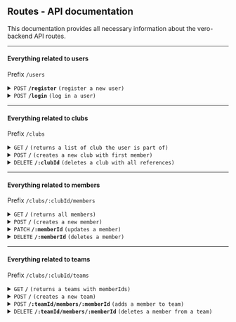 ## Routes - API documentation

This documentation provides all necessary information about the vero-backend API routes.

------------------------------------------------------------------------------------------

#### Everything related to users

Prefix `/users`

<details>
<summary><code>POST</code> <code><b>/register</b></code> <code>(register a new user)</code></summary>

##### Parameters

- None

##### Body

| name      | data type | requeired | description |
|-----------|-----------|-----------|-------------|
| firstName | string    | true      | N/A         |
| lastName  | string    | true      | N/A         |
| email     | string    | true      | N/A         |
| password  | string    | true      | N/A         |

##### Responses

| http code | response                                         |
|-----------|--------------------------------------------------|
| `201`     | User                                             |
| `200`     | Validation failed - provide correct data in body |
| `401`     | AccessToken not found                            |
| `401`     | User not found                                   |
| `409`     | Email already in use                             |

</details>

<details>
<summary><code>POST</code> <code><b>/login</b></code> <code>(log in a user)</code></summary>

##### Parameters

- None

##### Body

| name     | data type | requeired | description |
|----------|-----------|-----------|-------------|
| email    | string    | true      | N/A         |
| password | string    | true      | N/A         |

##### Responses

| http code | response                                         |
|-----------|--------------------------------------------------|
| `200`     | AccessToken                                      |
| `400`     | Validation failed - provide correct data in body |
| `400`     | Invalid email or password                        |

</details>

------------------------------------------------------------------------------------------

#### Everything related to clubs

Prefix `/clubs`

<details>
 <summary><code>GET</code> <code><b>/</b></code> <code>(returns a list of club the user is part of)</code></summary>

##### Parameters

- None

#### Body

- None

##### Responses

| http code | response                      |
|-----------|-------------------------------|
| `200`     | Clubs                         |
| `400`     | AccessToken not found         |
| `400`     | User not found                |
| `401`     | Invalid token - Token expired |

</details>

<details>
 <summary><code>POST</code> <code><b>/</b></code> <code>(creates a new club with first member)</code></summary>

##### Parameters

> None

##### Body

| name | data type | requeired | description |
|------|-----------|-----------|-------------|
| name | string    | true      | N/A         |

##### Responses

| http code | response                                         |
|-----------|--------------------------------------------------|
| `200`     | Club and Member                                  |
| `400`     | Validation failed - provide correct data in body |
| `400`     | AccessToken not found                            |
| `401`     | Invalid token - Token expired                    |
| `401`     | Unauthorized                                     |

</details>

<details>
 <summary><code>DELETE</code> <code><b>/:clubId</b></code> <code>(deletes a club with all references)</code></summary>

##### Parameters

| name   | description |
|--------|-------------|
| userId | N/A         |

##### Body

- None

##### Responses

| http code | response                                   |
|-----------|--------------------------------------------|
| `200`     | Club and Member                            |
| `400`     | Validation failed - provide correct params |
| `400`     | AccessToken not found                      |
| `401`     | Invalid token - Token expired              |
| `401`     | Unauthorized                               |

</details>

------------------------------------------------------------------------------------------

#### Everything related to members

Prefix `/clubs/:clubId/members`

<details>
 <summary><code>GET</code> <code><b>/</b></code> <code>(returns all members)</code></summary>

##### Parameters

| name   | description |
|--------|-------------|
| userId | N/A         |

#### Body

- None

##### Responses

| http code | response                                   |
|-----------|--------------------------------------------|
| `200`     | Members                                    |
| `400`     | Validation failed - provide correct params |
| `400`     | AccessToken not found                      |
| `401`     | Invalid token - Token expired              |
| `401`     | Unauthorized                               |

</details>

<details>
 <summary><code>POST</code> <code><b>/</b></code> <code>(creates a new member)</code></summary>

##### Parameters

| name   | description |
|--------|-------------|
| userId | N/A         |

#### Body

| name      | data type | requeired | description |
|-----------|-----------|-----------|-------------|
| firstName | string    | true      | N/A         |
| lastName  | string    | true      | N/A         |
| email     | string    | false     | N/A         |
| isAdmin   | boolean   | false     | N/A         |

##### Responses

| http code | response                                         |
|-----------|--------------------------------------------------|
| `200`     | Member                                           |
| `400`     | Validation failed - provide correct params       |
| `400`     | Validation failed - provide correct data in body |
| `400`     | AccessToken not found                            |
| `401`     | Invalid token - Token expired                    |
| `401`     | Unauthorized                                     |

</details>

<details>
 <summary><code>PATCH</code> <code><b>/:memberId</b></code> <code>(updates a member)</code></summary>

##### Parameters

| name     | description |
|----------|-------------|
| userId   | N/A         |
| memberId | N/A         |

#### Body

| name      | data type | requeired | description |
|-----------|-----------|-----------|-------------|
| firstName | string    | false     | N/A         |
| lastName  | string    | false     | N/A         |
| email     | string    | false     | N/A         |
| isAdmin   | boolean   | false     | N/A         |

##### Responses

| http code | response                                         |
|-----------|--------------------------------------------------|
| `204`     | N/A                                              |
| `400`     | Member not part of club                          |
| `400`     | Validation failed - provide correct params       |
| `400`     | Validation failed - provide correct data in body |
| `400`     | AccessToken not found                            |
| `401`     | Invalid token - Token expired                    |
| `401`     | Unauthorized                                     |

</details>

<details>
 <summary><code>DELETE</code> <code><b>/:memberId</b></code> <code>(deletes a member)</code></summary>

##### Parameters

| name     | description |
|----------|-------------|
| userId   | N/A         |
| memberId | N/A         |

#### Body

| name      | data type | requeired | description |
|-----------|-----------|-----------|-------------|
| firstName | string    | false     | N/A         |
| lastName  | string    | false     | N/A         |
| email     | string    | false     | N/A         |
| isAdmin   | boolean   | false     | N/A         |

##### Responses

| http code | response                                         |
|-----------|--------------------------------------------------|
| `204`     | N/A                                              |
| `400`     | Member not part of club                          |
| `400`     | Validation failed - provide correct params       |
| `400`     | Validation failed - provide correct data in body |
| `400`     | AccessToken not found                            |
| `401`     | Invalid token - Token expired                    |
| `401`     | Unauthorized                                     |

</details>

------------------------------------------------------------------------------------------

#### Everything related to teams

Prefix `/clubs/:clubId/teams`

<details>
 <summary><code>GET</code> <code><b>/</b></code> <code>(returns a teams with memberIds)</code></summary>

##### Parameters

| name   | description |
|--------|-------------|
| userId | N/A         |

#### Body

- None

##### Responses

| http code | response                                         |
|-----------|--------------------------------------------------|
| `200`     | Teams with memberIds                             |
| `400`     | Validation failed - provide correct params       |
| `400`     | AccessToken not found                            |
| `401`     | Invalid token - Token expired                    |
| `401`     | Unauthorized                                     |

</details>

<details>
 <summary><code>POST</code> <code><b>/</b></code> <code>(creates a new team)</code></summary>

##### Parameters

| name   | description |
|--------|-------------|
| userId | N/A         |

#### Body

| name | data type | requeired | description |
|------|-----------|-----------|-------------|
| name | string    | true      | N/A         |

##### Responses

| http code | response                                         |
|-----------|--------------------------------------------------|
| `200`     | Team                                             |
| `400`     | Validation failed - provide correct params       |
| `400`     | Validation failed - provide correct data in body |
| `400`     | AccessToken not found                            |
| `401`     | Invalid token - Token expired                    |
| `401`     | Unauthorized                                     |

</details>

<details>
 <summary><code>POST</code> <code><b>/:teamId/members/:memberId</b></code> <code>(adds a member to team)</code></summary>

##### Parameters

| name     | description |
|----------|-------------|
| userId   | N/A         |
| teamId   | N/A         |
| memberId | N/A         |

#### Body

- None

##### Responses

| http code | response                                   |
|-----------|--------------------------------------------|
| `201`     | N/A                                        |
| `400`     | Member or team are not part of club        |
| `400`     | Member is already in team                  |
| `400`     | Validation failed - provide correct params |
| `400`     | AccessToken not found                      |
| `401`     | Invalid token - Token expired              |
| `401`     | Unauthorized                               |

</details>

<details>
 <summary><code>DELETE</code> <code><b>/:teamId/members/:memberId</b></code> <code>(deletes a member from a team)</code></summary>

##### Parameters

| name     | description |
|----------|-------------|
| userId   | N/A         |
| teamId   | N/A         |
| memberId | N/A         |

#### Body

- None

##### Responses

| http code | response                                   |
|-----------|--------------------------------------------|
| `204`     | N/A                                        |
| `400`     | Member or Team are not part of club        |
| `400`     | Validation failed - provide correct params |
| `400`     | AccessToken not found                      |
| `401`     | Invalid token - Token expired              |
| `401`     | Unauthorized                               |

</details>